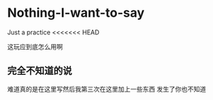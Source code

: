 # Nothing-I-want-to-say
Just a practice
<<<<<<< HEAD

这玩应到底怎么用啊
## 完全不知道的说
难道真的是在这里写然后我第三次在这里加上一些东西
发生了你也不知道
